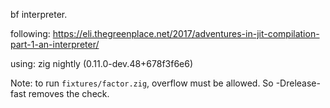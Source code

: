 bf interpreter.

following: https://eli.thegreenplace.net/2017/adventures-in-jit-compilation-part-1-an-interpreter/

using: zig nightly (0.11.0-dev.48+678f3f6e6)

Note: to run `fixtures/factor.zig`, overflow must be allowed. So -Drelease-fast removes the check.

